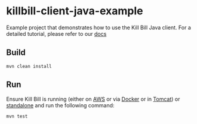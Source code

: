 # killbill-client-java-example

Example project that demonstrates how to use the Kill Bill Java client. For a detailed tutorial, please refer to our [docs](https://docs.killbill.io/latest/java_client.html)

## Build

```
mvn clean install
```

## Run

Ensure Kill Bill is running (either on [AWS](https://docs.killbill.io/latest/getting_started.html#_aws_one_click) or via [Docker](https://docs.killbill.io/latest/getting_started.html#_docker) or in [Tomcat](https://docs.killbill.io/latest/getting_started.html#_tomcat)) or [standalone](https://docs.killbill.io/latest/development.html#_running_the_application) and run the following command:
 
```
mvn test
```




